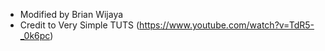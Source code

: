 * Modified by Brian Wijaya
* Credit to Very Simple TUTS (https://www.youtube.com/watch?v=TdR5-_0k6pc)
